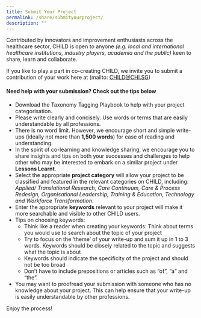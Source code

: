 ```yaml
---
title: Submit Your Project
permalink: /share/submityourproject/
description: ""
---
```

Contributed by innovators and improvement enthusiasts across the healthcare sector, CHILD is open to anyone *(e.g. local and international healthcare institutions, industry players, academia and the public)* keen to share, learn and collaborate. 

If you like to play a part in co-creating CHILD, we invite you to submit a contribution of your work here at (mailto: CHILD@CHI.SG)

#### **Need help with your submission? Check out the tips below**

* Download the []()Taxonomy Tagging Playbook to help with your project categorisation. 
* Please write clearly and concisely. Use words or terms that are easily understandable by all professions.
* There is no word limit. However, we encourage short and simple write-ups (ideally not more than **1,500 words**) for ease of reading and understanding. 
* In the spirit of co-learning and knowledge sharing, we encourage you to share insights and tips on both your successes and challenges to help other who may be interested to embark on a similar project under **Lessons Learnt**.
* Select the appropriate **project category** will allow your project to be classified and featured in the relevant categories on CHILD, including: *Applied/ Translational Research, Care Continuum, Care & Process Redesign, Organisational Leadership, Training & Education, Technology and Workforce Transformation*.
* Enter the appropriate **keywords** relevant to your project will make it more searchable and visible to other CHILD users. 
* Tips on choosing keywords: 
	* Think like a reader when creating your keywords: Think about terms you would use to search about the topic of your project
	* Try to focus on the ‘theme’ of your write-up and sum it up in 1 to 3 words. Keywords should be closely related to the topic and suggests what the topic is about 
	* Keywords should indicate the specificity of the project and should not be too broad
	* Don’t have to include prepositions or articles such as “of”, “a” and “the”.
* You may want to proofread your submission with someone who has no knowledge about your project. This can help ensure that your write-up is easily understandable by other professions.

Enjoy the process!